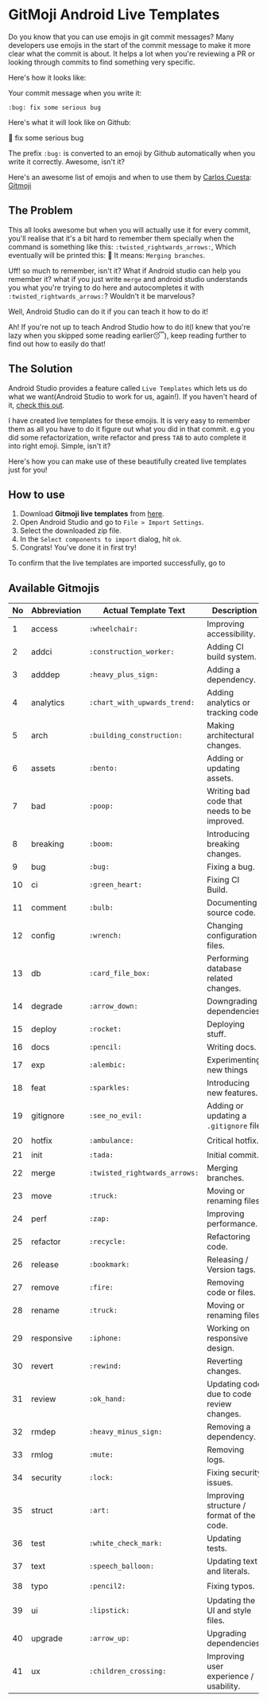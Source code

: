 # GitMoji Android Live Templates

Do you know that you can use emojis in git commit messages? Many developers use emojis in the start of the commit message to make it more clear what the commit is about. It helps a lot when you're reviewing a PR or looking through commits to find something very specific. 

Here's how it looks like:

Your commit message when you write it:

```
:bug: fix some serious bug
```

Here's what it will look like on Github:

:bug: fix some serious bug

The prefix `:bug:` is converted to an emoji by Github automatically when you write it correctly. Awesome, isn't it?

Here's an awesome list of emojis and when to use them by [Carlos Cuesta](https://carloscuesta.me/): [Gitmoji](https://gitmoji.carloscuesta.me/)

## The Problem

This all looks awesome but when you will actually use it for every commit, you'll realise that it's a bit hard to remember them specially when the command is something like this: `:twisted_rightwards_arrows:`, Which eventually will be printed this: :twisted_rightwards_arrows:
It means: `Merging branches`.

Uff! so much to remember, isn't it? What if Android studio can help you remember it? what if you just write `merge` and android studio understands you what you're trying to do here and autocompletes it with `:twisted_rightwards_arrows:`? Wouldn't it be marvelous?

Well, Android Studio can do it if you can teach it how to do it!

Ah! If you're not up to teach Androd Studio how to do it(I knew that you're lazy when you skipped some reading earlier😴), keep reading further to find out how to easily do that!

## The Solution

Android Studio provides a feature called `Live Templates` which lets us do what we want(Android Studio to work for us, again!). If you haven't heard of it, [check this out](https://www.youtube.com/watch?v=4rI4tTd7-J8).

I have created live templates for these emojis. It is very easy to remember them as all you have to do it figure out what you did in that commit. e.g you did some refactorization, write refactor and press `TAB` to auto complete it into right emoji. Simple, isn't it?

Here's how you can make use of these beautifully created live templates just for you!


## How to use

1. Download **Gitmoji live templates** from [here](https://github.com/BirjuVachhani/gitmoji-android-live-templates/raw/master/settings.zip).
2. Open Android Studio and go to `File > Import Settings`.
3. Select the downloaded zip file.
4. In the `Select components to import` dialog, hit `ok`.
5. Congrats! You've done it in first try!

To confirm that the live templates are imported successfully, go to 


## Available Gitmojis

| **No** | **Abbreviation** | **Actual Template Text**      | **Description**                             | **Gitmoji**                 |
|--------|------------------|-------------------------------|---------------------------------------------|-----------------------------|
| 1      | access           | `:wheelchair:`                | Improving accessibility.                    | :wheelchair:                |
| 2      | addci            | `:construction_worker:`       | Adding CI build system.                     | :construction_worker:       |
| 3      | adddep           | `:heavy_plus_sign:`           | Adding a dependency.                        | :heavy_plus_sign:           |
| 4      | analytics        | `:chart_with_upwards_trend:`  | Adding analytics or tracking code.          | :chart_with_upwards_trend:  |
| 5      | arch             | `:building_construction:`     | Making architectural changes.               | :building_construction:     |
| 6      | assets           | `:bento:`                     | Adding or updating assets.                  | :bento:                     |
| 7      | bad              | `:poop:`                      | Writing bad code that needs to be improved. | :poop:                      |
| 8      | breaking         | `:boom:`                      | Introducing breaking changes.               | :boom:                      |
| 9      | bug              | `:bug:`                       | Fixing a bug.                               | :bug:                       |
| 10     | ci               | `:green_heart:`               | Fixing CI Build.                            | :green_heart:               |
| 11     | comment          | `:bulb:`                      | Documenting source code.                    | :bulb:                      |
| 12     | config           | `:wrench:`                    | Changing configuration files.               | :wrench:                    |
| 13     | db               | `:card_file_box:`             | Performing database related changes.        | :card_file_box:             |
| 14     | degrade          | `:arrow_down:`                | Downgrading dependencies.                   | :arrow_down:                |
| 15     | deploy           | `:rocket:`                    | Deploying stuff.                            | :rocket:                    |
| 16     | docs             | `:pencil:`                    | Writing docs.                               | :pencil:                    |
| 17     | exp              | `:alembic:`                   | Experimenting new things                    | :alembic:                   |
| 18     | feat             | `:sparkles:`                  | Introducing new features.                   | :sparkles:                  |
| 19     | gitignore        | `:see_no_evil:`               | Adding or updating a `.gitignore` file      | :see_no_evil:               |
| 20     | hotfix           | `:ambulance:`                 | Critical hotfix.                            | :ambulance:                 |
| 21     | init             | `:tada:`                      | Initial commit.                             | :tada:                      |
| 22     | merge            | `:twisted_rightwards_arrows:` | Merging branches.                           | :twisted_rightwards_arrows: |
| 23     | move             | `:truck:`                     | Moving or renaming files.                   | :truck:                     |
| 24     | perf             | `:zap:`                       | Improving performance.                      | :zap:                       |
| 25     | refactor         | `:recycle:`                   | Refactoring code.                           | :recycle:                   |
| 26     | release          | `:bookmark:`                  | Releasing / Version tags.                   | :bookmark:                  |
| 27     | remove           | `:fire:`                      | Removing code or files.                     | :fire:                      |
| 28     | rename           | `:truck:`                     | Moving or renaming files.                   | :truck:                     |
| 29     | responsive       | `:iphone:`                    | Working on responsive design.               | :iphone:                    |
| 30     | revert           | `:rewind:`                    | Reverting changes.                          | :rewind:                    |
| 31     | review           | `:ok_hand:`                   | Updating code due to code review changes.   | :ok_hand:                   |
| 32     | rmdep            | `:heavy_minus_sign:`          | Removing a dependency.                      | :heavy_minus_sign:          |
| 33     | rmlog            | `:mute:`                      | Removing logs.                              | :mute:                      |
| 34     | security         | `:lock:`                      | Fixing security issues.                     | :lock:                      |
| 35     | struct           | `:art:`                       | Improving structure / format of the code.   | :art:                       |
| 36     | test             | `:white_check_mark:`          | Updating tests.                             | :white_check_mark:          |
| 37     | text             | `:speech_balloon:`            | Updating text and literals.                 | :speech_balloon:            |
| 38     | typo             | `:pencil2:`                   | Fixing typos.                               | :pencil2:                   |
| 39     | ui               | `:lipstick:`                  | Updating the UI and style files.            | :lipstick:                  |
| 40     | upgrade          | `:arrow_up:`                  | Upgrading dependencies.                     | :arrow_up:                  |
| 41     | ux               | `:children_crossing:`         | Improving user experience / usability.      | :children_crossing:         |
